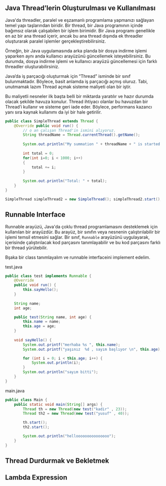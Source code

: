 
## Java Thread’lerin Oluşturulması ve Kullanılması

  

Java'da threadler, paralel ve eşzamanlı programlama yapmanızı sağlayan temel yapı taşlarından biridir. Bir thread, bir Java programının içinde bağımsız olarak çalışabilen bir işlem birimidir. Bir Java programı genellikle en az bir ana thread içerir, ancak bu ana thread dışında ek threadler oluşturarak paralel işlemler gerçekleştirebilirsiniz.

Örneğin, bir Java uygulamasında arka planda bir dosya indirme işlemi yaparken aynı anda kullanıcı arayüzünü güncellemek isteyebilirsiniz. Bu durumda, dosya indirme işlemi ve kullanıcı arayüzü güncellemesi için farklı threadler oluşturabilirsiniz.

Java’da iş parçacığı oluşturmak için “Thread” isminde bir sınıf bulunmaktadır. Böylece, basit anlamda iş parçacığı açmış oluruz. Tabi, unutmamak lazım Thread açmak sisteme maliyeti olan bir iştir.  

Bu maliyetli nesneler ilk başta belli bir miktarda yaratılır ve hazır durumda olacak şekilde havuza konulur. Thread ihtiyacı olanlar bu havuzdan bir Thread’i kullanır ve sisteme geri iade eder. Böylece, performans kazancı yanı sıra kaynak kullanımı da iyi bir hale getirilir.

```java
public class SimpleThread extends Thread { 
	@Override public void run() {
		// o an çalışan Thread'in ismini alıyoruz.
		String threadName = Thread.currentThread().getName();
		
		System.out.println("My summation " + threadName + " is started!");
		
		int total = 0;
		for(int i=0; i < 1000; i++) 
		{
			total += i;
		}
		
		System.out.println("Total: " + total);
	}
}
```


```java
SimpleThread simpleThread2 = new SimpleThread(); simpleThread2.start();
```


  
## Runnable Interface

Runnable arayüzü, Java'da çoklu thread programlamasını desteklemek için kullanılan bir arayüzdür. Bu arayüz, bir sınıfın veya nesnenin çalıştırılabilir bir işlemi temsil etmesini sağlar. Bir sınıf, `Runnable` arayüzünü uygulayarak, içerisinde çalıştırılacak kod parçasını tanımlayabilir ve bu kod parçasını farklı bir thread yürütebilir.  

Bşaka bir class tanımlayalım ve runnable interfaceini implement edelim.

test.java
```java
public class test implements Runnable {
    @Override
    public void run() {
        this.sayHello();
    }
    
    String name;
    int age;

    public test(String name, int age) {
        this.name = name;
        this.age = age;
    }
    
    void sayHello() {
        System.out.printf("merhaba %s ", this.name);
        System.out.printf("yaşınız  %d , sayım başlıyor \n", this.age);

        for (int i = 0; i < this.age; i++) {
            System.out.println(i);
        }
        System.out.println("sayım bitti");
    }
}

```

main.java
```java
public class Main {
    public static void main(String[] args) {
        Thread th = new Thread(new test("kadir" , 23));
        Thread th2 = new Thread(new test("yusuf" , 40));

        th.start();
        th2.start();

        System.out.println("hellooooooooooooooo");
    }
}
```



## Thread Durdurmak ve Bekletmek



## Lambda Expression

